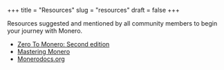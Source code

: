 +++
title = "Resources"
slug = "resources"
draft = false
+++

Resources suggested and mentioned by all community members to begin your journey with Monero.

* [Zero To Monero: Second edition](https://www.getmonero.org/library/Zero-to-Monero-2-0-0.pdf)
* [Mastering Monero](https://masteringmonero.com)
* [Monerodocs.org](https://monerodocs.org/)